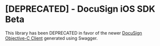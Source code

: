 [DEPRECATED] - DocuSign iOS SDK Beta
=========================================

This library has been DEPRECATED in favor of the newer [DocuSign Objective-C Client](https://github.com/docusign/docusign-objc-client) generated using Swagger.  

